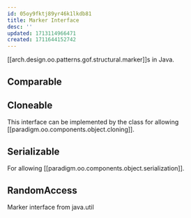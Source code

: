 ```yaml
---
id: 05oy9fktj89yr46k1lkdb81
title: Marker Interface
desc: ''
updated: 1713114966471
created: 1711644152742
---
```


[[arch.design.oo.patterns.gof.structural.marker]]s in Java.

## Comparable


## Cloneable
 
This interface can be implemented by the class for allowing [[paradigm.oo.components.object.cloning]].


## Serializable

For allowing [[paradigm.oo.components.object.serialization]].


## RandomAccess

Marker interface from java.util
